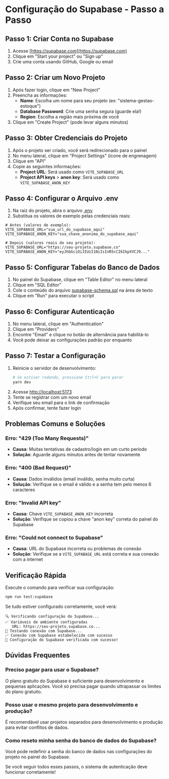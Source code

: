 # Configuração do Supabase - Passo a Passo

## Passo 1: Criar Conta no Supabase

1. Acesse [https://supabase.com](https://supabase.com)
2. Clique em "Start your project" ou "Sign up"
3. Crie uma conta usando GitHub, Google ou email

## Passo 2: Criar um Novo Projeto

1. Após fazer login, clique em "New Project"
2. Preencha as informações:
   - **Name**: Escolha um nome para seu projeto (ex: "sistema-gestao-estoque")
   - **Database Password**: Crie uma senha segura (guarde ela!)
   - **Region**: Escolha a região mais próxima de você
3. Clique em "Create Project" (pode levar alguns minutos)

## Passo 3: Obter Credenciais do Projeto

1. Após o projeto ser criado, você será redirecionado para o painel
2. No menu lateral, clique em "Project Settings" (ícone de engrenagem)
3. Clique em "API"
4. Copie as seguintes informações:
   - **Project URL**: Será usado como `VITE_SUPABASE_URL`
   - **Project API keys** > **anon key**: Será usado como `VITE_SUPABASE_ANON_KEY`

## Passo 4: Configurar o Arquivo .env

1. Na raiz do projeto, abra o arquivo [.env](file://C:/Users/perei/OneDrive/%C3%81rea%20de%20Trabalho/Atelie/.env)
2. Substitua os valores de exemplo pelas credenciais reais:

```env
# Antes (valores de exemplo):
VITE_SUPABASE_URL="sua_url_do_supabase_aqui"
VITE_SUPABASE_ANON_KEY="sua_chave_anonima_do_supabase_aqui"

# Depois (valores reais do seu projeto):
VITE_SUPABASE_URL="https://seu-projeto.supabase.co"
VITE_SUPABASE_ANON_KEY="eyJhbGciOiJIUzI1NiIsInR5cCI6IkpXVCJ9..."
```

## Passo 5: Configurar Tabelas do Banco de Dados

1. No painel do Supabase, clique em "Table Editor" no menu lateral
2. Clique em "SQL Editor"
3. Cole o conteúdo do arquivo [supabase-schema.sql](file://C:/Users/perei/OneDrive/%C3%81rea%20de%20Trabalho/Atelie/supabase-schema.sql) na área de texto
4. Clique em "Run" para executar o script

## Passo 6: Configurar Autenticação

1. No menu lateral, clique em "Authentication"
2. Clique em "Providers"
3. Encontre "Email" e clique no botão de alternância para habilitá-lo
4. Você pode deixar as configurações padrão por enquanto

## Passo 7: Testar a Configuração

1. Reinicie o servidor de desenvolvimento:
   ```bash
   # Se estiver rodando, pressione Ctrl+C para parar
   yarn dev
   ```
2. Acesse [http://localhost:5173](http://localhost:5173)
3. Tente se registrar com um novo email
4. Verifique seu email para o link de confirmação
5. Após confirmar, tente fazer login

## Problemas Comuns e Soluções

### Erro: "429 (Too Many Requests)"
- **Causa**: Muitas tentativas de cadastro/login em um curto período
- **Solução**: Aguarde alguns minutos antes de tentar novamente

### Erro: "400 (Bad Request)"
- **Causa**: Dados inválidos (email inválido, senha muito curta)
- **Solução**: Verifique se o email é válido e a senha tem pelo menos 6 caracteres

### Erro: "Invalid API key"
- **Causa**: Chave `VITE_SUPABASE_ANON_KEY` incorreta
- **Solução**: Verifique se copiou a chave "anon key" correta do painel do Supabase

### Erro: "Could not connect to Supabase"
- **Causa**: URL do Supabase incorreta ou problemas de conexão
- **Solução**: Verifique se a `VITE_SUPABASE_URL` está correta e sua conexão com a internet

## Verificação Rápida

Execute o comando para verificar sua configuração:
```bash
npm run test:supabase
```

Se tudo estiver configurado corretamente, você verá:
```
🔍 Verificando configuração do Supabase...
✅ Variáveis de ambiente configuradas
   URL: https://seu-projeto.supabase.co...
🔌 Testando conexão com Supabase...
✅ Conexão com Supabase estabelecida com sucesso
🎉 Configuração do Supabase verificada com sucesso!
```

## Dúvidas Frequentes

### Preciso pagar para usar o Supabase?
O plano gratuito do Supabase é suficiente para desenvolvimento e pequenas aplicações. Você só precisa pagar quando ultrapassar os limites do plano gratuito.

### Posso usar o mesmo projeto para desenvolvimento e produção?
É recomendável usar projetos separados para desenvolvimento e produção para evitar conflitos de dados.

### Como reseto minha senha do banco de dados do Supabase?
Você pode redefinir a senha do banco de dados nas configurações do projeto no painel do Supabase.

Se você seguir todos esses passos, o sistema de autenticação deve funcionar corretamente!
